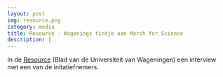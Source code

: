 ```yaml
---
layout: post
img: resource.png
category: media
title: Resource - Wagenings tintje aan March for Science 
description: |
---
```

  In de [Resource](https://resource.wur.nl/nl/wetenschap/show/Wagenings-tintje-aan-March-for-Science.htm) (Blad van de Universiteit van Wageningen) een interview met een van de initatiefnemers.
